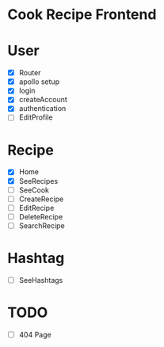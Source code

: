 # Cook Recipe Frontend

# User

- [x] Router
- [x] apollo setup
- [x] login
- [x] createAccount
- [x] authentication
- [ ] EditProfile

# Recipe

- [x] Home
- [x] SeeRecipes
- [ ] SeeCook
- [ ] CreateRecipe
- [ ] EditRecipe
- [ ] DeleteRecipe
- [ ] SearchRecipe

# Hashtag

- [ ] SeeHashtags

# TODO

- [ ] 404 Page
